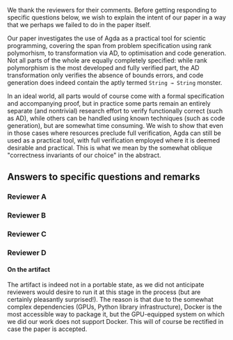 We thank the reviewers for their comments. Before getting responding to specific
questions below, we wish to explain the intent of our paper in a way that we
perhaps we failed to do in the paper itself.

Our paper investigates the use of Agda as a practical tool for scientic
programming, covering the span from problem specification using rank
polymorhism, to transformation via AD, to optimisation and code generation. Not
all parts of the whole are equally completely specified: while rank polymorphism
is the most developed and fully verified part, the AD transformation only
verifies the absence of bounds errors, and code generation does indeed contain
the aptly termed `String → String` monster.

In an ideal world, all parts would of course come with a formal specification
and accompanying proof, but in practice some parts remain an entirely separate
(and nontrivial) research effort to verify functionally correct (such as AD),
while others can be handled using known techniques (such as code generation),
but are somewhat time consuming. We wish to show that even in those cases where
resources preclude full verification, Agda can still be used as a practical
tool, with full verification employed where it is deemed desirable and
practical. This is what we mean by the somewhat oblique "correctness invariants
of our choice" in the abstract.

## Answers to specific questions and remarks

### Reviewer A

### Reviewer B

### Reviewer C

### Reviewer D

#### On the artifact

The artifact is indeed not in a portable state, as we did not anticipate
reviewers would desire to run it at this stage in the process (but are certainly
pleasantly surprised!). The reason is that due to the somewhat complex
dependencies (GPUs, Python library infrastructure), Docker is the most
accessible way to package it, but the GPU-equipped system on which we did our
work does not support Docker. This will of course be rectified in case the paper
is accepted.

